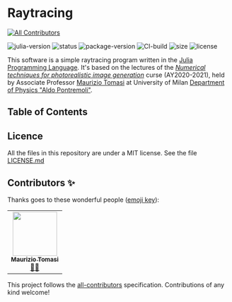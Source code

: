 # Raytracing

<!-- ALL-CONTRIBUTORS-BADGE:START - Do not remove or modify this section -->
[![All Contributors](https://img.shields.io/badge/all_contributors-1-orange.svg?style=flat-square)](#contributors-)
<!-- ALL-CONTRIBUTORS-BADGE:END -->

![julia-version] ![status] ![package-version] ![CI-build]
![size] ![license]

[julia-version]: https://img.shields.io/badge/julia_version-v1.6-9558B2?style=flat&logo=julia
[status]: https://img.shields.io/badge/project_status-🚧_work--in--progress-ba8a11?style=flat
[size]: https://img.shields.io/github/repo-size/cosmofico97/Raytracing
[package-version]: https://img.shields.io/badge/package_version-0.1-blue?style=flat
[license]: https://img.shields.io/github/license/cosmofico97/Raytracing
[CI-build]: https://img.shields.io/github/workflow/status/cosmofico97/Raytracing/Unit%20tests

This software is a simple raytracing program written in the [Julia Programming Language](julia).
It's based on the lectures of the [*Numerical techniques for photorealistic image generation*](PIM) curse (AY2020-2021), held by Associate Professor [Maurizio Tomasi](Tomasi) at University of Milan [Department of
Physics "Aldo Pontremoli"](dip-fisica).

## Table of Contents


## Licence
All the files in this repository are under a MIT license. See the file [LICENSE.md](./LICENSE.md)



[julia]: https://julialang.org
[PIM]: https://www.unimi.it/en/education/degree-programme-courses/2021/numerical-tecniques-photorealistic-image-generation
[Tomasi]: http://cosmo.fisica.unimi.it/persone/maurizio-tomasi
[dip-fisica]: http://eng.fisica.unimi.it/ecm/home

## Contributors ✨

Thanks goes to these wonderful people ([emoji key](https://allcontributors.org/docs/en/emoji-key)):

<!-- ALL-CONTRIBUTORS-LIST:START - Do not remove or modify this section -->
<!-- prettier-ignore-start -->
<!-- markdownlint-disable -->
<table>
  <tr>
    <td align="center"><a href="http://ziotom78.blogspot.it/"><img src="https://avatars.githubusercontent.com/u/377795?v=4?s=100" width="100px;" alt=""/><br /><sub><b>Maurizio Tomasi</b></sub></a><br /><a href="#mentoring-ziotom78" title="Mentoring">🧑‍🏫</a></td>
  </tr>
</table>

<!-- markdownlint-restore -->
<!-- prettier-ignore-end -->

<!-- ALL-CONTRIBUTORS-LIST:END -->

This project follows the [all-contributors](https://github.com/all-contributors/all-contributors) specification. Contributions of any kind welcome!

